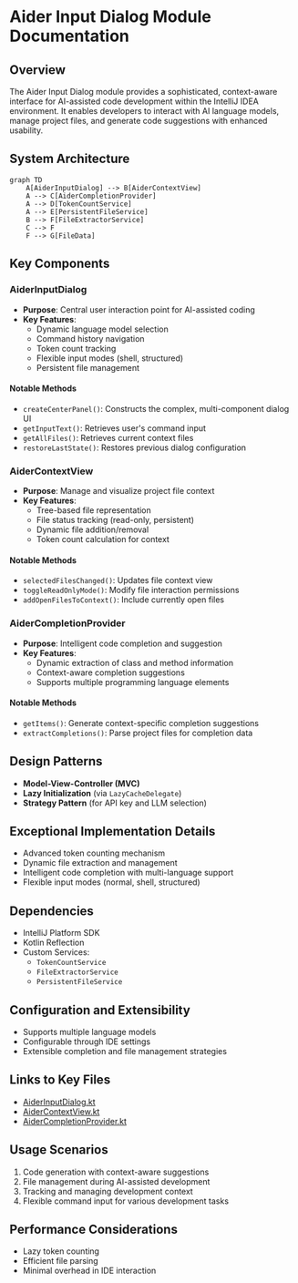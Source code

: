 # Aider Input Dialog Module Documentation

## Overview
The Aider Input Dialog module provides a sophisticated, context-aware interface for AI-assisted code development within the IntelliJ IDEA environment. It enables developers to interact with AI language models, manage project files, and generate code suggestions with enhanced usability.

## System Architecture

```mermaid
graph TD
    A[AiderInputDialog] --> B[AiderContextView]
    A --> C[AiderCompletionProvider]
    A --> D[TokenCountService]
    A --> E[PersistentFileService]
    B --> F[FileExtractorService]
    C --> F
    F --> G[FileData]
```

## Key Components

### AiderInputDialog
- **Purpose**: Central user interaction point for AI-assisted coding
- **Key Features**:
  - Dynamic language model selection
  - Command history navigation
  - Token count tracking
  - Flexible input modes (shell, structured)
  - Persistent file management

#### Notable Methods
- `createCenterPanel()`: Constructs the complex, multi-component dialog UI
- `getInputText()`: Retrieves user's command input
- `getAllFiles()`: Retrieves current context files
- `restoreLastState()`: Restores previous dialog configuration

### AiderContextView
- **Purpose**: Manage and visualize project file context
- **Key Features**:
  - Tree-based file representation
  - File status tracking (read-only, persistent)
  - Dynamic file addition/removal
  - Token count calculation for context

#### Notable Methods
- `selectedFilesChanged()`: Updates file context view
- `toggleReadOnlyMode()`: Modify file interaction permissions
- `addOpenFilesToContext()`: Include currently open files

### AiderCompletionProvider
- **Purpose**: Intelligent code completion and suggestion
- **Key Features**:
  - Dynamic extraction of class and method information
  - Context-aware completion suggestions
  - Supports multiple programming language elements

#### Notable Methods
- `getItems()`: Generate context-specific completion suggestions
- `extractCompletions()`: Parse project files for completion data

## Design Patterns
- **Model-View-Controller (MVC)**
- **Lazy Initialization** (via `LazyCacheDelegate`)
- **Strategy Pattern** (for API key and LLM selection)

## Exceptional Implementation Details
- Advanced token counting mechanism
- Dynamic file extraction and management
- Intelligent code completion with multi-language support
- Flexible input modes (normal, shell, structured)

## Dependencies
- IntelliJ Platform SDK
- Kotlin Reflection
- Custom Services:
  - `TokenCountService`
  - `FileExtractorService`
  - `PersistentFileService`

## Configuration and Extensibility
- Supports multiple language models
- Configurable through IDE settings
- Extensible completion and file management strategies

## Links to Key Files
- [AiderInputDialog.kt](./AiderInputDialog.kt)
- [AiderContextView.kt](./AiderContextView.kt)
- [AiderCompletionProvider.kt](./AiderCompletionProvider.kt)

## Usage Scenarios
1. Code generation with context-aware suggestions
2. File management during AI-assisted development
3. Tracking and managing development context
4. Flexible command input for various development tasks

## Performance Considerations
- Lazy token counting
- Efficient file parsing
- Minimal overhead in IDE interaction
```
